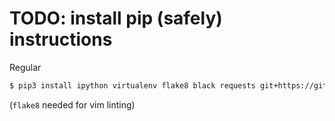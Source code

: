 # TODO: install pip (safely) instructions

Regular
```bash
$ pip3 install ipython virtualenv flake8 black requests git+https://github.com/jeffkaufman/icdiff.git
```
(`flake8` needed for vim linting)
